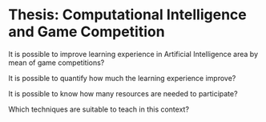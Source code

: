 Thesis: Computational Intelligence and Game Competition
======


It is possible to improve learning experience in Artificial Intelligence area by mean of game competitions?

It is possible to quantify how much the learning experience improve?

It is possible to know how many resources are needed to participate?

Which techniques are suitable to teach in this context?

